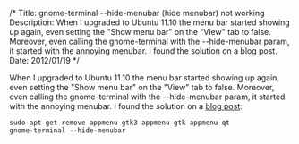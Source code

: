 /*
Title: gnome-terminal --hide-menubar (hide menubar) not working
Description: When I upgraded to Ubuntu 11.10 the menu bar started showing up again, even setting the "Show menu bar" on the "View" tab to false. Moreover, even calling the gnome-terminal with the --hide-menubar param, it started with the annoying menubar. I found the solution on a blog post.
Date: 2012/01/19
*/

When I upgraded to Ubuntu 11.10 the menu bar started showing up again, even setting the "Show menu bar" on the "View" tab to false. Moreover, even calling the gnome-terminal with the --hide-menubar param, it started with the annoying menubar. I found the solution on a [blog post](http://askubuntu.com/questions/66371/gnome-terminal-keeps-the-menubar-even-when-the-profile-is-configured-to-hide-it):

    sudo apt-get remove appmenu-gtk3 appmenu-gtk appmenu-qt
    gnome-terminal --hide-menubar
